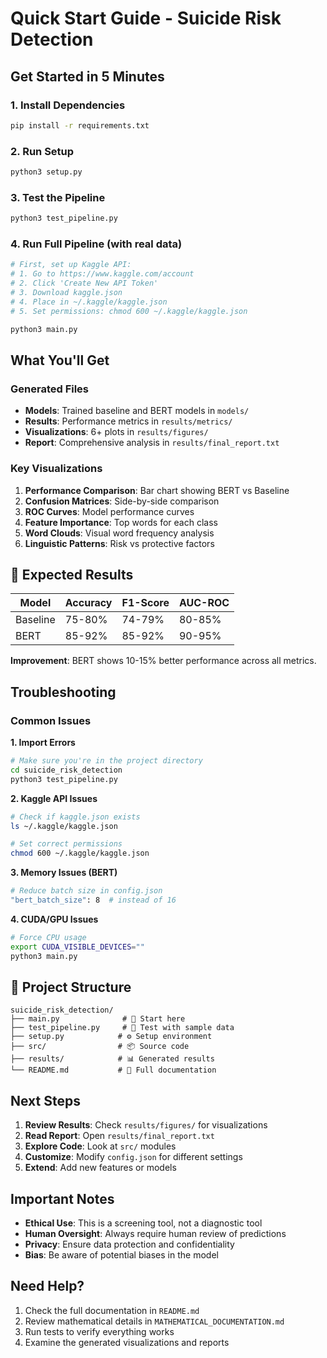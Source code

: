 # Quick Start Guide - Suicide Risk Detection

## Get Started in 5 Minutes

### 1. Install Dependencies
```bash
pip install -r requirements.txt
```

### 2. Run Setup
```bash
python3 setup.py
```

### 3. Test the Pipeline
```bash
python3 test_pipeline.py
```

### 4. Run Full Pipeline (with real data)
```bash
# First, set up Kaggle API:
# 1. Go to https://www.kaggle.com/account
# 2. Click 'Create New API Token'
# 3. Download kaggle.json
# 4. Place in ~/.kaggle/kaggle.json
# 5. Set permissions: chmod 600 ~/.kaggle/kaggle.json

python3 main.py
```

## What You'll Get

### Generated Files
- **Models**: Trained baseline and BERT models in `models/`
- **Results**: Performance metrics in `results/metrics/`
- **Visualizations**: 6+ plots in `results/figures/`
- **Report**: Comprehensive analysis in `results/final_report.txt`

### Key Visualizations
1. **Performance Comparison**: Bar chart showing BERT vs Baseline
2. **Confusion Matrices**: Side-by-side comparison
3. **ROC Curves**: Model performance curves
4. **Feature Importance**: Top words for each class
5. **Word Clouds**: Visual word frequency analysis
6. **Linguistic Patterns**: Risk vs protective factors

## 🎯 Expected Results

| Model | Accuracy | F1-Score | AUC-ROC |
|-------|----------|----------|---------|
| Baseline | 75-80% | 74-79% | 80-85% |
| BERT | 85-92% | 85-92% | 90-95% |

**Improvement**: BERT shows 10-15% better performance across all metrics.

## Troubleshooting

### Common Issues

**1. Import Errors**
```bash
# Make sure you're in the project directory
cd suicide_risk_detection
python3 test_pipeline.py
```

**2. Kaggle API Issues**
```bash
# Check if kaggle.json exists
ls ~/.kaggle/kaggle.json

# Set correct permissions
chmod 600 ~/.kaggle/kaggle.json
```

**3. Memory Issues (BERT)**
```bash
# Reduce batch size in config.json
"bert_batch_size": 8  # instead of 16
```

**4. CUDA/GPU Issues**
```bash
# Force CPU usage
export CUDA_VISIBLE_DEVICES=""
python3 main.py
```

## 📁 Project Structure
```
suicide_risk_detection/
├── main.py              # 🚀 Start here
├── test_pipeline.py     # 🧪 Test with sample data
├── setup.py            # ⚙️ Setup environment
├── src/                # 📦 Source code
├── results/            # 📊 Generated results
└── README.md           # 📖 Full documentation
```

## Next Steps

1. **Review Results**: Check `results/figures/` for visualizations
2. **Read Report**: Open `results/final_report.txt`
3. **Explore Code**: Look at `src/` modules
4. **Customize**: Modify `config.json` for different settings
5. **Extend**: Add new features or models

## Important Notes

- **Ethical Use**: This is a screening tool, not a diagnostic tool
- **Human Oversight**: Always require human review of predictions
- **Privacy**: Ensure data protection and confidentiality
- **Bias**: Be aware of potential biases in the model

## Need Help?

1. Check the full documentation in `README.md`
2. Review mathematical details in `MATHEMATICAL_DOCUMENTATION.md`
3. Run tests to verify everything works
4. Examine the generated visualizations and reports

